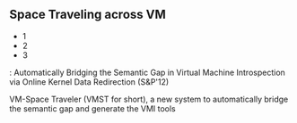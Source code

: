 ## Space Traveling across VM

- 1
- 2
- 3

: Automatically Bridging the Semantic Gap in Virtual Machine Introspection via Online Kernel Data Redirection (S&P'12)

VM-Space Traveler (VMST for short), a new system to automatically bridge the semantic gap and generate the VMI tools
